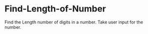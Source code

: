 # Find-Length-of-Number
Find the Length number of digits in a number. Take user input for the number.

